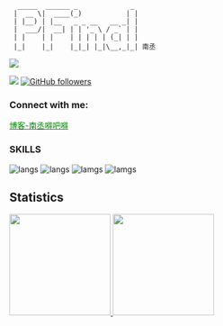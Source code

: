 ```shell
  _____  ______ _             _ 
 |  __ \|  ____(_)           | |
 | |__) | |__   _ _ __   __ _| |
 |  ___/|  __| | | '_ \ / _` | |
 | |    | |    | | | | | (_| | |
 |_|    |_|    |_|_| |_|\__,_|_| 南丞
```
<p align="left">
  <img src="https://github-profile-trophy.vercel.app/?username=Neroxiezi&theme=flat">
</p>

![](https://komarev.com/ghpvc/?username=your-github-Neroxiezi&color=brightgreen)
[![GitHub followers](https://img.shields.io/github/followers/Neroxiezi.svg?style=social&label=Follow&maxAge=2592000)](https://github.com/Neroxiezi?tab=followers)


<h3 align="left">Connect with me:</h3>
<a href="https://friday-go.icu/" style="color:green">博客-南丞嘚吧嘚</a>

### SKILLS 

![langs](https://img.shields.io/badge/Python-FFD43B?style=for-the-badge&logo=python&logoColor=darkgreen)
![langs](https://img.shields.io/badge/CSS3-1572B6?style=for-the-badge&logo=css3&logoColor=white)
![lamgs](https://img.shields.io/badge/JavaScript-F7DF1E?style=for-the-badge&logo=javascript&logoColor=black)
![lamgs](https://img.shields.io/badge/PHP-F7DF1E?style=for-the-badge&logo=php&logoColor=blue)

## Statistics

<a href="https://github.com/Neroxiezi">
  <img height="180em" src="https://github-readme-stats.vercel.app/api?username=Neroxiezi&show_icons=true&theme=radical">
  <img height="180em" src="https://github-readme-stats.vercel.app/api/top-langs/?username=Neroxiezi&hide=ipynb,html&layout=compact&show_icons=true&theme=radical">
</a>
